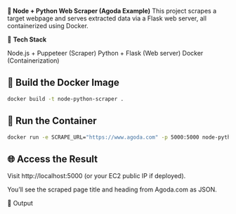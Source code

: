 **📌 Node + Python Web Scraper (Agoda Example)**
This project scrapes a target webpage and serves extracted data via a Flask web server, all containerized using Docker.

🔧 **Tech Stack**

Node.js + Puppeteer (Scraper)
Python + Flask (Web server)
Docker (Containerization)

## 🐳 Build the Docker Image

```bash
docker build -t node-python-scraper .
```

## 🚀 Run the Container

```bash
docker run -e SCRAPE_URL="https://www.agoda.com" -p 5000:5000 node-python-scraper
```

## 🌐 Access the Result

Visit http://localhost:5000 (or your EC2 public IP if deployed).

You’ll see the scraped page title and heading from Agoda.com as JSON.

🧪 Output
